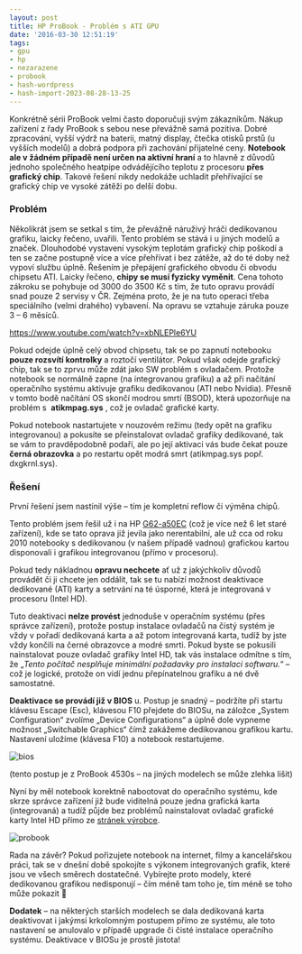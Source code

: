 ```yaml
---
layout: post
title: HP ProBook - Problém s ATI GPU
date: '2016-03-30 12:51:19'
tags:
- gpu
- hp
- nezarazene
- probook
- hash-wordpress
- hash-import-2023-08-28-13-25
---
```


Konkrétně sérii ProBook velmi často doporučuji svým zákazníkům. Nákup zařízení z řady ProBook s sebou nese převážně samá pozitiva. Dobré zpracování, vyšší výdrž na baterii, matný display, čtečka otisků prstů (u vyšších modelů)&nbsp;a&nbsp;dobrá podpora při zachování přijatelné ceny. **Notebook ale v žádném případě není určen na aktivní hraní** a to hlavně z důvodů jednoho společného heatpipe odvádějícího teplotu z procesoru **přes grafický chip**. Takové řešení nikdy nedokáže uchladit přehřívající se grafický chip ve vysoké zátěži po delší dobu.

### Problém

Několikrát jsem se setkal s tím, že převážně náruživý hráči dedikovanou grafiku, laicky řečeno, uvařili. Tento problém se stává i u jiných modelů a značek. Dlouhodobé vystavení vysokým teplotám grafický chip poškodí a ten se začne postupně více a více přehřívat i bez zátěže, až do té doby než vypoví službu úplně. Řešením je přepájení grafického obvodu či obvodu chipsetu ATI. Laicky řečeno, **chipy se musí fyzicky vyměnit**. Cena tohoto zákroku se pohybuje od 3000 do 3500 Kč s tím, že tuto opravu provádí snad pouze 2 servisy v ČR. Zejména proto, že je na tuto operaci třeba speciálního (velmi drahého) vybavení. Na opravu se vztahuje záruka pouze 3 – 6 měsíců.

https://www.youtube.com/watch?v=xbNLEPle6YU

Pokud odejde úplně celý obvod chipsetu, tak se po zapnutí notebooku **pouze rozsvítí kontrolky** a roztočí ventilátor. Pokud však odejde grafický chip, tak se to zprvu může zdát jako SW problém s ovladačem. Protože notebook se normálně zapne (na integrovanou grafiku) a až při načítání operačního systému aktivuje grafiku dedikovanou (ATI nebo Nvidia). Přesně v tomto bodě načítání OS skončí modrou smrtí (BSOD), která upozorňuje na problém s&nbsp; **atikmpag.sys** , což je ovladač grafické karty.

Pokud notebook nastartujete v nouzovém režimu (tedy opět na grafiku integrovanou) a pokusíte se přeinstalovat ovladač grafiky dedikované, tak se vám to pravděpodobně podaří, ale po její aktivaci vás bude čekat pouze **černá obrazovka** a po restartu opět modrá smrt (atikmpag.sys popř. dxgkrnl.sys).

### Řešení

První řešení jsem nastínil výše – tím je kompletní reflow či výměna chipů.

Tento problém jsem řešil už i na HP [G62-a50EC](https://www.alza.cz/hp-g62-a10ec-d171495.htm)&nbsp;(což je více než 6 let staré zařízení), kde se tato oprava již jevila jako nerentabilní, ale už cca od roku 2010 notebooky s dedikovanou (v našem případě vadnou) grafickou kartou disponovali i grafikou integrovanou (přímo v procesoru).

Pokud tedy nákladnou **opravu nechcete** ať už z jakýchkoliv důvodů provádět či ji chcete jen oddálit, tak se tu nabízí možnost deaktivace dedikované (ATI) karty a setrvání na té úsporné, která je integrovaná v procesoru (Intel HD).

Tuto deaktivaci **nelze provést** jednoduše v operačním systému (přes správce zařízení), protože postup instalace ovladačů na čistý systém je vždy v pořadí dedikovaná karta a až potom integrovaná karta, tudíž by jste vždy končili na černé obrazovce a modré smrti. Pokud byste se pokusili nainstalovat pouze ovladač grafiky Intel HD, tak vás instalace odmítne s tím, že „_Tento počítač nesplňuje minimální požadavky pro instalaci softwaru._“ – což je logické, protože on vidí jednu přepínatelnou grafiku a né dvě samostatné.

**Deaktivace se provádí již v BIOS** u. Postup je snadný – podržíte při startu klávesu Escape (Esc), klávesou F10 přejdete do BIOSu, na záložce „System Configuration“ zvolíme „Device Configurations“ a úplně dole vypneme možnost „Switchable Graphics“ čímž zakážeme dedikovanou grafikou kartu. Nastavení uložíme (klávesa F10) a notebook restartujeme.

![bios](http://www.maxxx.cz/wp-content/uploads/2016/03/bios-300x169.jpg)

(tento postup je z ProBook 4530s – na jiných modelech se může zlehka lišit)

Nyní by měl notebook korektně nabootovat do operačního systému, kde skrze správce zařízení již bude viditelná pouze jedna grafická karta (integrovaná) a tudíž půjde bez problémů nainstalovat ovladač grafické karty Intel HD přímo ze [stránek výrobce](http://support.hp.com/cz-cs).

![probook](http://www.maxxx.cz/wp-content/uploads/2016/03/probook-300x218.png)

Rada na závěr? Pokud pořizujete notebook na internet, filmy a kancelářskou práci, tak se v dnešní době spokojíte s výkonem integrovaných grafik, které jsou ve všech směrech dostatečné. Vybírejte proto modely, které dedikovanou grafikou nedisponují – čím méně tam toho je, tím méně se toho může pokazit 🙂

**Dodatek** – na některých starších modelech se dala dedikovaná karta deaktivovat i jakýmsi krkolomným postupem přímo ze systému, ale toto nastavení se anulovalo v případě upgrade či čisté instalace operačního systému. Deaktivace v BIOSu je prostě jistota!

&nbsp;

<!--kg-card-end: html-->